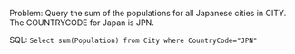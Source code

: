 Problem: Query the sum of the populations for all Japanese cities in CITY. The COUNTRYCODE for Japan is JPN.

SQL: ``Select sum(Population) from City where CountryCode="JPN"``
